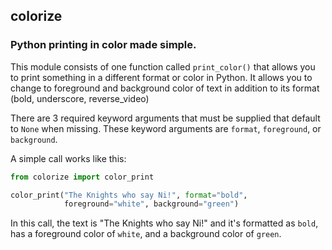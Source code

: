 ## colorize

### Python printing in color made simple.

This module consists of one function called `print_color()` that allows
you to print something in a different format or color in Python.
It allows you to change to foreground and background color of text in addition
to its format (bold, underscore, reverse_video)

There are 3 required keyword arguments that must be supplied that default to
`None` when missing. These keyword arguments are `format`, `foreground`, or
`background`.

A simple call works like this:

```python
from colorize import color_print

color_print("The Knights who say Ni!", format="bold",
            foreground="white", background="green")
```

In this call, the text is "The Knights who say Ni!" and it's formatted as
`bold`, has a foreground color of `white`, and a background color of
`green`.
